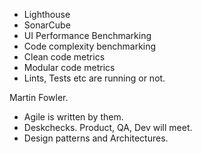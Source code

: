 - Lighthouse
- SonarCube 
- UI Performance Benchmarking
- Code complexity benchmarking 
- Clean code metrics 
- Modular code metrics 
- Lints, Tests etc are running or not. 


Martin Fowler. 
- Agile is written by them. 
- Deskchecks. Product, QA, Dev will meet. 
- Design patterns and Architectures. 

